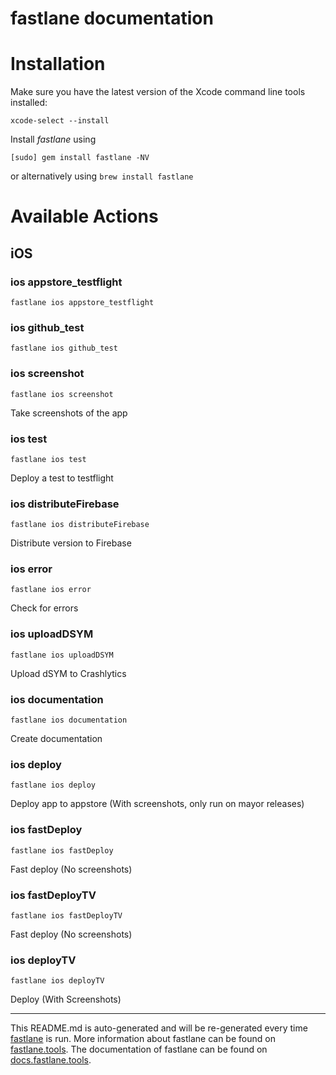 fastlane documentation
================
# Installation

Make sure you have the latest version of the Xcode command line tools installed:

```
xcode-select --install
```

Install _fastlane_ using
```
[sudo] gem install fastlane -NV
```
or alternatively using `brew install fastlane`

# Available Actions
## iOS
### ios appstore_testflight
```
fastlane ios appstore_testflight
```

### ios github_test
```
fastlane ios github_test
```

### ios screenshot
```
fastlane ios screenshot
```
Take screenshots of the app
### ios test
```
fastlane ios test
```
Deploy a test to testflight
### ios distributeFirebase
```
fastlane ios distributeFirebase
```
Distribute version to Firebase
### ios error
```
fastlane ios error
```
Check for errors
### ios uploadDSYM
```
fastlane ios uploadDSYM
```
Upload dSYM to Crashlytics
### ios documentation
```
fastlane ios documentation
```
Create documentation
### ios deploy
```
fastlane ios deploy
```
Deploy app to appstore (With screenshots, only run on mayor releases)
### ios fastDeploy
```
fastlane ios fastDeploy
```
Fast deploy (No screenshots)
### ios fastDeployTV
```
fastlane ios fastDeployTV
```
Fast deploy (No screenshots)
### ios deployTV
```
fastlane ios deployTV
```
Deploy (With Screenshots)

----

This README.md is auto-generated and will be re-generated every time [fastlane](https://fastlane.tools) is run.
More information about fastlane can be found on [fastlane.tools](https://fastlane.tools).
The documentation of fastlane can be found on [docs.fastlane.tools](https://docs.fastlane.tools).
